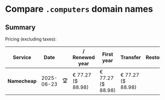 # Compare `.computers` domain names

## Summary

Pricing (excluding taxes):

| Service | Date |  | / Renewed year | First year | Transfer | Restoration |
|--|--|--|--|--|--|--|
| **Namecheap** | 2025-06-23 | 🏆 | € 77.27<br>($ 88.98) | € 77.27<br>($ 88.98) | € 77.27<br>($ 88.98) |  |
